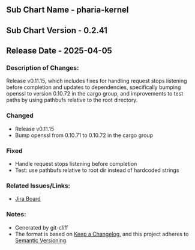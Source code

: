 ## Sub Chart Name - pharia-kernel
## Sub Chart Version - 0.2.41
## Release Date - 2025-04-05

### Description of Changes:

Release v0.11.15, which includes fixes for handling request stops listening before completion and updates to dependencies, specifically bumping openssl to version 0.10.72 in the cargo group, and improvements to test paths by using pathbufs relative to the root directory.

### Changed

- Release v0.11.15
- Bump openssl from 0.10.71 to 0.10.72 in the cargo group

### Fixed

- Handle request stops listening before completion
- Test: use pathbufs relative to root dir instead of hardcoded strings

### Related Issues/Links:
- [Jira Board](https://aleph-alpha.atlassian.net/jira/software/projects/PK/boards/160)

### Notes:
- Generated by git-cliff
- The format is based on [Keep a Changelog](https://keepachangelog.com/en/1.0.0/),
and this project adheres to [Semantic Versioning](https://semver.org/spec/v2.0.0.html).
